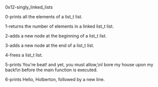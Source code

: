 0x12-singly_linked_lists

0-prints all the elements of a list_t list.

1-returns the number of elements in a linked list_t list.

2-adds a new node at the beginning of a list_t list.

3-adds a new node at the end of a list_t list.

4-frees a list_t list.

5-prints You're beat! and yet, you must allow,\nI bore my house upon my back!\n before the main function is executed.

6-prints Hello, Holberton, followed by a new line.
